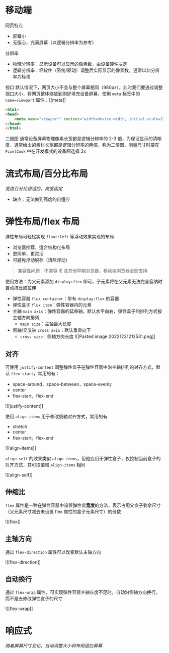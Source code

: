 # 移动端

网页特点
- 屏幕小
- 无版心，充满屏幕（以逻辑分辨率为参考）

分辨率
- 物理分辨率：显示设备可以显示的像素数，由设备硬件决定
- 逻辑分辨率：经软件（系统/驱动）调整后实际显示的像素数，通常以此分辨率为标准

视口
默认情况下，网页大小不会与整个屏幕相同（980px）。此时我们要通过调整视口大小，将网页整体缩放到刚好填充设备屏幕，使用 `meta` 标签中的 `name=viewport` 属性：[[meta]]

```HTML
<html>
<head>
    <meta name="viewport" content="width=device-width, initial-scale=1">
</head>
</html>
```

二倍图
通常设备屏幕物理像素长宽都是逻辑分辨率的 2-3 倍，为保证显示的清晰度，通常给出的素材长宽都是逻辑分辨率的两倍，称为二倍图，测量尺寸时要在 `PixelCook` 中在开发模式的设备图选择 2x

# 流式布局/百分比布局

*宽度百分比自适应，高度固定*
- 缺点：无法做到高度的自适应

# 弹性布局/flex 布局

弹性布局可轻松实现 `float:left` 等浮动效果实现的布局
- 浏览器推荐，适合结构化布局
- 更简单，更灵活
- 可避免浮动脱标（清除浮动）

> 兼容性问题：不兼容 IE 及其他早期浏览器，移动端浏览器全部支持

使用方法：为父元素添加 `display:flex` 即可，子元素将在父元素无法完全容纳时自动挤压或拉伸
- 弹性容器 `flux container`：带有 `display:flex` 的容器
- 弹性盒子 `flux item`：弹性容器内的元素
- 主轴 `main axis`：弹性容器的延伸轴，默认水平向右，弹性盒子的排列方式按主轴方向排列
	- `main size`：主轴最大长度
- 侧轴/交叉轴 `cross axis`：默认垂直向下
	- `cross size`：侧轴方向长度
![[Pasted image 20221231212531.png]]

## 对齐

可使用 `justify-content` 调整弹性盒子在弹性容器中沿主轴排列的对齐方式，默认 `flex-start`，常用的有：
- space-around，space-between，space-evenly
- center
- flex-start，flex-end

![[justify-content]]

使用 `align-items` 用于修改侧轴对齐方式，常用的有
- stretch
- center
- flex-start，flex-end

![[align-items]]

`align-self` 的效果类似 `align-items`，但他应用于弹性盒子，仅控制当前盒子的对齐方式，其可取值域 `align-items` 相同

![[align-self]]

## 伸缩比

`flex` 属性是一种在弹性容器中设置弹性盒**宽度**的方法，表示占用父盒子剩余尺寸（父元素尺寸减去未设置 flex 属性的盒子元素尺寸）的份数

![[flex]]

## 主轴方向

通过 `flex-direction` 属性可以改变默认主轴方向

![[flex-direction]]

## 自动换行

通过 `flex-wrap` 属性，可实现弹性容器主轴长度不足时，自动沿侧轴方向换行，而不是去修改弹性盒子的尺寸

![[flex-wrap]]

# 响应式

*随着屏幕尺寸变化，自动调整大小和布局适应屏幕*

